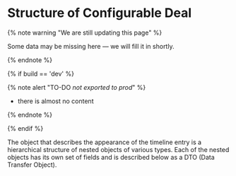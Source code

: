 # Structure of Configurable Deal

{% note warning "We are still updating this page" %}

Some data may be missing here — we will fill it in shortly.

{% endnote %}

{% if build == 'dev' %}

{% note alert "TO-DO _not exported to prod_" %}

- there is almost no content

{% endnote %}

{% endif %}

The object that describes the appearance of the timeline entry is a hierarchical structure of nested objects of various types. Each of the nested objects has its own set of fields and is described below as a DTO (Data Transfer Object).